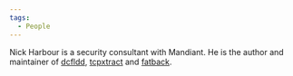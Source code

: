 ```yaml
---
tags:
  - People
---
```

Nick Harbour is a security consultant with Mandiant. He is the author and
maintainer of [dcfldd](dcfldd.md), [tcpxtract](tcpxtract.md) and
[fatback](fatback.md).

